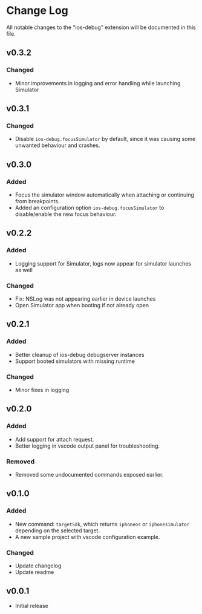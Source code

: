 # Change Log

All notable changes to the "ios-debug" extension will be documented in this file.

## v0.3.2
### Changed
- Minor improvements in logging and error handling while launching Simulator

## v0.3.1
### Changed
- Disable `ios-debug.focusSimulator` by default, since it was causing some unwanted behaviour and crashes.

## v0.3.0
### Added
- Focus the simulator window automatically when attaching or continuing from breakpoints.
- Added an configuration option `ios-debug.focusSimulator` to disable/enable the new focus behaviour. 

## v0.2.2
### Added
- Logging support for Simulator, logs now appear for simulator launches as well

### Changed
- Fix: NSLog was not appearing earlier in device launches
- Open Simulator app when booting if not already open


## v0.2.1
### Added
- Better cleanup of ios-debug debugserver instances
- Support booted simulators with missing runtime

### Changed
- Minor fixes in logging


## v0.2.0
### Added
- Add support for attach request.
- Better logging in vscode output panel for troubleshooting.

### Removed
- Removed some undocumented commands exposed earlier.


## v0.1.0
### Added
- New command: `targetSdk`, which returns `iphoneos` or `iphonesimulator` depending on the selected target.
- A new sample project with vscode configuration example.

### Changed
- Update changelog
- Update readme


## v0.0.1
- Initial release